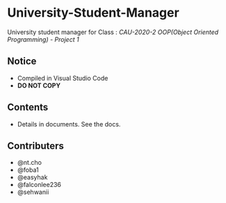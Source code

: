 # University-Student-Manager
University student manager for Class : *CAU-2020-2 OOP(Object Oriented Programming) - Project 1*

## Notice
- Compiled in Visual Studio Code
- **DO NOT COPY**

## Contents
- Details in documents. See the docs.

## Contributers
- @nt.cho
- @foba1
- @easyhak
- @falconlee236
- @sehwanii
